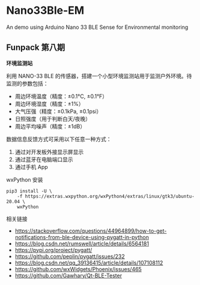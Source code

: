# Nano33Ble-EM

An demo using Arduino Nano 33 BLE Sense for Environmental monitoring



## Funpack 第八期

**环境监测站**

利用 NANO-33 BLE 的传感器，搭建一个小型环境监测站用于监测户外环境。待监测的参数包括：

- 周边环境温度（精度：±0.1°C, ±0.1°F）
- 周边环境湿度（精度：±1%）
- 大气压强（精度：±0.1kPa, ±0.1psi）
- 日照强度（用于判断白天/夜晚）
- 周边平均噪声（精度：±1dB）

数据信息反馈方式可采用以下任意一种方式：

1. 通过对开发板外接显示屏显示
2. 通过蓝牙在电脑端口显示
3. 通过手机 App


wxPython 安装

```shell
pip3 install -U \
    -f https://extras.wxpython.org/wxPython4/extras/linux/gtk3/ubuntu-20.04 \
    wxPython

```


相关链接

- <https://stackoverflow.com/questions/44964899/how-to-get-notifications-from-ble-device-using-pygatt-in-python>
- <https://blog.csdn.net/rumswell/article/details/6564181>
- <https://pypi.org/project/pygatt/>
- <https://github.com/peplin/pygatt/issues/232>
- <https://blog.csdn.net/qq_39136415/article/details/107108112>
- <https://github.com/wxWidgets/Phoenix/issues/465>
- <https://github.com/Gawhary/Qt-BLE-Tester>

